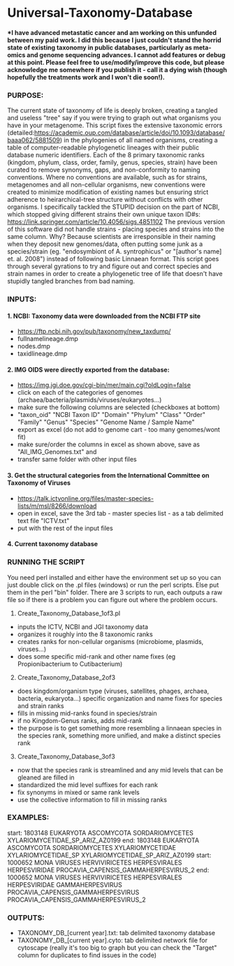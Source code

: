 # Universal-Taxonomy-Database
#### *I have advanced metastatic cancer and am working on this unfunded between my paid work. I did this because I just couldn't stand the horrid state of existing taxonomy in public databases, particularly as meta-omics and genome sequencing advances. I cannot add features or debug at this point. Please feel free to use/modify/improve this code, but please acknowledge me somewhere if you publish it - call it a dying wish (though hopefully the treatments work and I won't die soon!).
### PURPOSE: 
The current state of taxonomy of life is deeply broken, creating a tangled and useless "tree" say if you were trying to graph out what organisms you have in your metagenome. This script fixes the extensive taxonomic errors (detailed:https://academic.oup.com/database/article/doi/10.1093/database/baaa062/5881509) in the phylogenies of all named organisms, creating a table of computer-readable phylogenetic lineages with their public database numeric identifiers. Each of the 8 primary taxonomic ranks (kingdom, phylum, class, order, family, genus, species, strain) have been curated to remove synonyms, gaps, and non-conformity to naming conventions. Where no conventions are available, such as for strains, metagenomes and all non-cellular organisms, new conventions were created to minimize modification of existing names but ensuring strict adherence to heirarchical-tree structure without conflicts with other organisms. I specifically tackled the STUPID decision on the part of NCBI, which stopped giving different strains their own unique taxon ID#s: https://link.springer.com/article/10.4056/sigs.4851102
The previous version of this software did not handle strains - placing species and strains into the same column. Why? Because scientists are irresponsible in their naming when they deposit new genomes/data, often putting some junk as a species/strain (eg. "endosymbiont of A. syntrophicus" or "[author's name] et. al. 2008") instead of following basic Linnaean format. This script goes through several gyrations to try and figure out and correct species and strain names in order to create a phylogenetic tree of life that doesn't have stupidly tangled branches from bad naming.

### INPUTS:
#### 1. NCBI: Taxonomy data were downloaded from the NCBI FTP site 
 - https://ftp.ncbi.nih.gov/pub/taxonomy/new_taxdump/
 - fullnamelineage.dmp
 - nodes.dmp
 - taxidlineage.dmp
#### 2. IMG OIDS were directly exported from the database: 
 - https://img.jgi.doe.gov/cgi-bin/mer/main.cgi?oldLogin=false
 - click on each of the categories of genomes (archaea/bacteria/plasmids/viruses/eukaryotes...) 
 - make sure the following columns are selected (checkboxes at bottom)
 - "taxon_oid" "NCBI Taxon ID" "Domain" "Phylum" "Class" "Order" "Family" "Genus" "Species" "Genome Name / Sample Name"
 - export as excel (do not add to genome cart - too many genomes/wont fit)
 - make sure/order the columns in excel as shown above, save as "All_IMG_Genomes.txt" and 
 - transfer same folder with other input files
#### 3. Get the structural categories from the International Committee on Taxonomy of Viruses
 - https://talk.ictvonline.org/files/master-species-lists/m/msl/8266/download
 - open in excel, save the 3rd tab - master species list - as a tab delimited text file "ICTV.txt" 
 - put with the rest of the input files
#### 4. Current taxonomy database

### RUNNING THE SCRIPT
You need perl installed and either have the environment set up so you can just double click on the .pl files (windows) or run the perl scripts. Else put them in the perl "bin" folder. There are 3 scripts to run, each outputs a raw file so if there is a problem you can figure out where the problem occurs.
1. Create_Taxonomy_Database_1of3.pl
- inputs the ICTV, NCBI and JGI taxonomy data
- organizes it roughly into the 8 taxonomic ranks
- creates ranks for non-cellular organisms (microbiome, plasmids, viruses...)
- does some specific mid-rank and other name fixes (eg Propionibacterium to Cutibacterium)
2. Create_Taxonomy_Database_2of3
- does kingdom/organism type (viruses, satellites, phages, archaea, bacteria, eukaryota...) specific organization and name fixes for species and strain ranks
- fills in missing mid-ranks found in species/strain
- if no Kingdom-Genus ranks, adds mid-rank
- the purpose is to get something more resembling a linnaean species in the species rank, something more unified, and make a distinct species rank
3. Create_Taxonomy_Database_3of3
- now that the species rank is streamlined and any mid levels that can be gleaned are filled in
- standardized the mid level suffixes for each rank
- fix synonyms in mixed or same rank levels
- use the collective information to fill in missing ranks

### EXAMPLES: 
start: 1803148	EUKARYOTA	ASCOMYCOTA	SORDARIOMYCETES				XYLARIOMYCETIDAE_SP_ARIZ_AZ0199
end: 1803148	EUKARYOTA	ASCOMYCOTA	SORDARIOMYCETES		XYLARIOMYCETIDAE		XYLARIOMYCETIDAE_SP	XYLARIOMYCETIDAE_SP_ARIZ_AZ0199
start: 1000652	MONA	VIRUSES	HERVIVIRICETES	HERPESVIRALES	HERPESVIRIDAE		PROCAVIA_CAPENSIS_GAMMAHERPESVIRUS_2
end: 1000652	MONA	VIRUSES	HERVIVIRICETES	HERPESVIRALES	HERPESVIRIDAE	GAMMAHERPESVIRUS	PROCAVIA_CAPENSIS_GAMMAHERPESVIRUS	PROCAVIA_CAPENSIS_GAMMAHERPESVIRUS_2

### OUTPUTS:
 - TAXONOMY_DB_[current year].txt: tab delimited taxonomy database
 - TAXONOMY_DB_[current year].cyto: tab delimited network file for cytoscape (really it's too big to graph but you can check the "Target" column for duplicates to find issues in the code)
